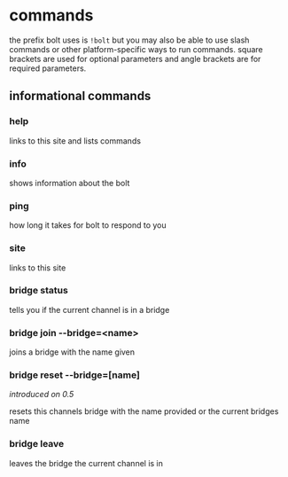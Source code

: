 # commands

the prefix bolt uses is `!bolt` but you may also be able to use slash commands
or other platform-specific ways to run commands. square brackets are used for
optional parameters and angle brackets are for required parameters.

## informational commands

### help

links to this site and lists commands

### info

shows information about the bolt

### ping

how long it takes for bolt to respond to you

### site

links to this site

### bridge status

tells you if the current channel is in a bridge

### bridge join --bridge=\<name\>

joins a bridge with the name given

### bridge reset --bridge=[name]
*introduced on 0.5*

resets this channels bridge with the name provided or the current bridges name

### bridge leave

leaves the bridge the current channel is in
